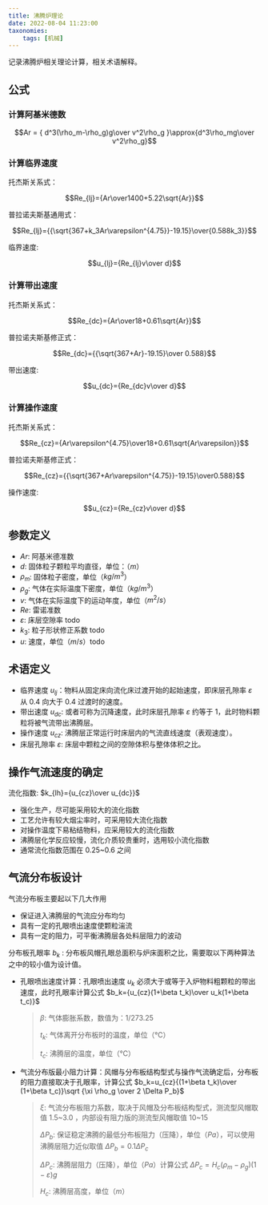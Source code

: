 ```yaml
---
title: 沸腾炉理论
date: 2022-08-04 11:23:00
taxonomies:
    tags: [机械]
---
```


记录沸腾炉相关理论计算，相关术语解释。

<!-- more -->

## 公式

### 计算阿基米德数

$$Ar = { d^3(\rho_m-\rho_g)g\over v^2\rho_g }\approx{d^3\rho_mg\over v^2\rho_g}$$

### 计算临界速度

托杰斯关系式：

$$Re_{lj}={Ar\over1400+5.22\sqrt{Ar}}$$

普拉诺夫斯基通用式：

$$Re_{lj}={{\sqrt{367+k_3Ar\varepsilon^{4.75}}-19.15}\over{0.588k_3}}$$

临界速度:

$$u_{lj}={Re_{lj}v\over d}$$

### 计算带出速度

托杰斯关系式：

$$Re_{dc}={Ar\over18+0.61\sqrt{Ar}}$$

普拉诺夫斯基修正式：

$$Re_{dc}={{\sqrt{367+Ar}-19.15}\over 0.588}$$

带出速度:

$$u_{dc}={Re_{dc}v\over d}$$

### 计算操作速度

托杰斯关系式：

$$Re_{cz}={Ar\varepsilon^{4.75}\over18+0.61\sqrt{Ar\varepsilon}}$$

普拉诺夫斯基修正式：

$$Re_{cz}={{\sqrt{367+Ar\varepsilon^{4.75}}-19.15}\over0.588}$$

操作速度:

$$u_{cz}={Re_{cz}v\over d}$$

## 参数定义

- $Ar$: 阿基米德准数
- $d$: 固体粒子颗粒平均直径，单位：（$m$）
- $\rho_m$: 固体粒子密度，单位（$kg/m^3$）
- $\rho_g$: 气体在实际温度下密度，单位（$kg/m^3$）
- $v$: 气体在实际温度下的运动年度，单位（$m^2/s$）
- $Re$: 雷诺准数
- $\varepsilon$: 床层空隙率 todo
- $k_3$: 粒子形状修正系数 todo
- $u$: 速度，单位（$m/s$）todo

## 术语定义

- 临界速度 $u_{lj}$：物料从固定床向流化床过渡开始的起始速度，即床层孔隙率 $\varepsilon$ 从 0.4 向大于 0.4 过渡时的速度。
- 带出速度 $u_{dc}$: 或者可称为沉降速度，此时床层孔隙率 $\varepsilon$ 约等于 1，此时物料颗粒将被气流带出沸腾层。
- 操作速度 $u_{cz}$: 沸腾层正常运行时床层内的气流直线速度（表观速度）。
- 床层孔隙率 $\varepsilon$: 床层中颗粒之间的空隙体积与整体体积之比。

## 操作气流速度的确定

流化指数: $k_{lh}={u_{cz}\over u_{dc}}$

- 强化生产，尽可能采用较大的流化指数
- 工艺允许有较大烟尘率时，可采用较大流化指数
- 对操作温度下易粘结物料，应采用较大的流化指数
- 沸腾层化学反应较慢，流化介质较贵重时，选用较小流化指数
- 通常流化指数范围在 0.25~0.6 之间

## 气流分布板设计

气流分布板主要起以下几大作用

- 保证进入沸腾层的气流应分布均匀
- 具有一定的孔眼喷出速度使颗粒湍流
- 具有一定的阻力，可平衡沸腾层各处料层阻力的波动

分布板孔眼率 $b_k$ : 分布板风帽孔眼总面积与炉床面积之比，需要取以下两种算法之中的较小值为设计值。

- 孔眼喷出速度计算：孔眼喷出速度 $u_k$ 必须大于或等于入炉物料粗颗粒的带出速度，此时孔眼率计算公式 $b_k={u_{cz}(1+\beta t_k)\over u_k(1+\beta t_c)}$
    > $\beta$: 气体膨胀系数，数值为：$1/273.25$
    > 
    > $t_k$: 气体离开分布板时的温度，单位（℃）
    >
    > $t_c$: 沸腾层的温度，单位（℃）
- 气流分布版最小阻力计算：风帽与分布板结构型式与操作气流确定后，分布板的阻力直接取决于孔眼率，计算公式 $b_k=u_{cz}{(1+\beta t_k)\over (1+\beta t_c)}\sqrt {\xi \rho_g \over 2 \Delta P_b}$
    > $\xi$: 气流分布板阻力系数，取决于风帽及分布板结构型式，测流型风帽取值 1.5~3.0 ，内部设有阻力版的测流型风帽取值 10~15
    > 
    > $\Delta P_b$: 保证稳定沸腾的最低分布板阻力（压降），单位（$Pa$），可以使用沸腾层阻力近似取值 $\Delta P_b=0.1\Delta P_c$
    > 
    > $\Delta P_c$: 沸腾层阻力（压降），单位（$Pa$）计算公式 $\Delta P_c=H_c(\rho_m-\rho_g)(1-\varepsilon)g$
    > 
    > $H_c$: 沸腾层高度，单位（$m$）
